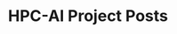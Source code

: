 ---
title: HPC-AI Project Posts
permalink: /projects/hpcai/posts/
layout: related_project_posts
key: HPCAI
---